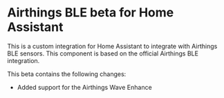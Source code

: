 # Airthings BLE beta for Home Assistant
This is a custom integration for Home Assistant to integrate with Airthings BLE sensors. This component is based on the official Airthings BLE integration.

This beta contains the following changes:
- Added support for the Airthings Wave Enhance
